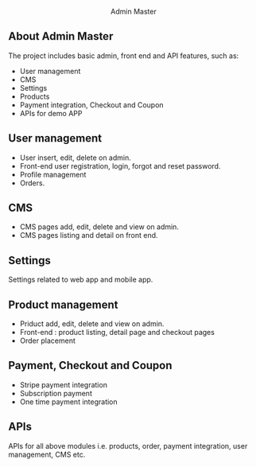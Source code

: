 <p align="center">Admin Master</p>


## About Admin Master

The project includes basic admin, front end and API features, such as:

- User management
- CMS
- Settings
- Products
- Payment integration, Checkout and Coupon
- APIs for demo APP


## User management

- User insert, edit, delete on admin.
- Front-end user registration, login, forgot and reset password.
- Profile management
- Orders.

## CMS

- CMS pages add, edit, delete and view on admin.
- CMS pages listing and detail on front end.

## Settings

Settings related to web app and mobile app.


## Product management

- Priduct add, edit, delete and view on admin.
- Front-end : product listing, detail page and checkout pages
- Order placement

## Payment, Checkout and Coupon

- Stripe payment integration
- Subscription payment
- One time payment integration

## APIs

APIs for all above modules i.e. products, order, payment integration, user management, CMS etc.
